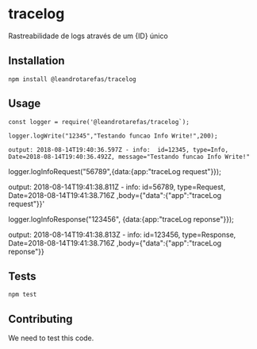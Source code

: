 # tracelog
Rastreabilidade de logs através de um {ID} único

## Installation

  `npm install @leandrotarefas/tracelog`

## Usage

    const logger = require('@leandrotarefas/tracelog`);

    logger.logWrite("12345","Testando funcao Info Write!",200);  
    
    output: 2018-08-14T19:40:36.597Z - info:  id=12345, type=Info, Date=2018-08-14T19:40:36.492Z, message="Testando funcao Info Write!"
   
   
   logger.logInfoRequest("56789",{data:{app:"traceLog request"}});  
   
   output: 2018-08-14T19:41:38.811Z - info:  id=56789, type=Request, Date=2018-08-14T19:41:38.716Z
   ,body={"data":{"app":"traceLog request"}}'
      
   logger.logInfoResponse("123456", {data:{app:"traceLog reponse"}});
   
   
   output: 2018-08-14T19:41:38.813Z - info:  id=123456, type=Response, Date=2018-08-14T19:41:38.716Z
   ,body={"data":{"app":"traceLog reponse"}}
   

## Tests

  `npm test`

## Contributing

We need to test this code.

